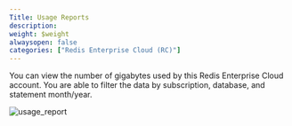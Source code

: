```yaml
---
Title: Usage Reports
description: 
weight: $weight
alwaysopen: false
categories: ["Redis Enterprise Cloud (RC)"]
---
```

You can view the number of gigabytes used by this Redis Enterprise Cloud
account. You are able to filter the data by subscription, database, and
statement month/year.

![usage_report](/images/rc/usage_report.png?width=1000&height=712)
